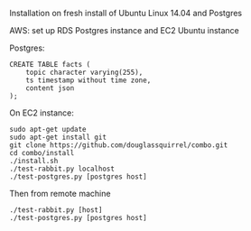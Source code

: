 Installation on fresh install of Ubuntu Linux 14.04 and Postgres

AWS: set up RDS Postgres instance and EC2 Ubuntu instance

Postgres:

    CREATE TABLE facts (
        topic character varying(255),
        ts timestamp without time zone,
        content json
    );

On EC2 instance:

    sudo apt-get update
    sudo apt-get install git
    git clone https://github.com/douglassquirrel/combo.git
    cd combo/install
    ./install.sh
    ./test-rabbit.py localhost
    ./test-postgres.py [postgres host]

Then from remote machine

    ./test-rabbit.py [host]
    ./test-postgres.py [postgres host]

    